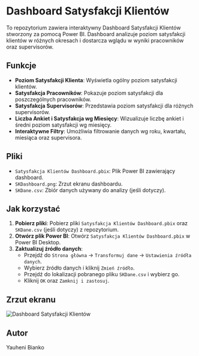# Dashboard Satysfakcji Klientów

To repozytorium zawiera interaktywny Dashboard Satysfakcji Klientów stworzony za pomocą Power BI. Dashboard analizuje poziom satysfakcji klientów w różnych okresach i dostarcza wglądu w wyniki pracowników oraz supervisorów.

## Funkcje
- **Poziom Satysfakcji Klienta**: Wyświetla ogólny poziom satysfakcji klientów.
- **Satysfakcja Pracowników**: Pokazuje poziom satysfakcji dla poszczególnych pracowników.
- **Satysfakcja Supervisorów**: Przedstawia poziom satysfakcji dla różnych supervisorów.
- **Liczba Ankiet i Satysfakcja wg Miesięcy**: Wizualizuje liczbę ankiet i średni poziom satysfakcji wg miesięcy.
- **Interaktywne Filtry**: Umożliwia filtrowanie danych wg roku, kwartału, miesiąca oraz supervisora.

## Pliki
- `Satysfakcja Klientów Dashboard.pbix`: Plik Power BI zawierający dashboard.
- `SKDashboard.png`: Zrzut ekranu dashboardu.
- `SKDane.csv`: Zbiór danych używany do analizy (jeśli dotyczy).

## Jak korzystać
1. **Pobierz pliki**: Pobierz pliki `Satysfakcja Klientów Dashboard.pbix` oraz `SKDane.csv` (jeśli dotyczy) z repozytorium.
2. **Otwórz plik Power BI**: Otwórz `Satysfakcja Klientów Dashboard.pbix` w Power BI Desktop.
3. **Zaktualizuj źródło danych**:
   - Przejdź do `Strona główna` -> `Transformuj dane` -> `Ustawienia źródła danych`.
   - Wybierz źródło danych i kliknij `Zmień źródło`.
   - Przejdź do lokalizacji pobranego pliku `SKDane.csv` i wybierz go.
   - Kliknij `OK` oraz `Zamknij i zastosuj`.

## Zrzut ekranu
![Dashboard Satysfakcji Klientów](SKDashboard.png)

## Autor
Yauheni Bianko
